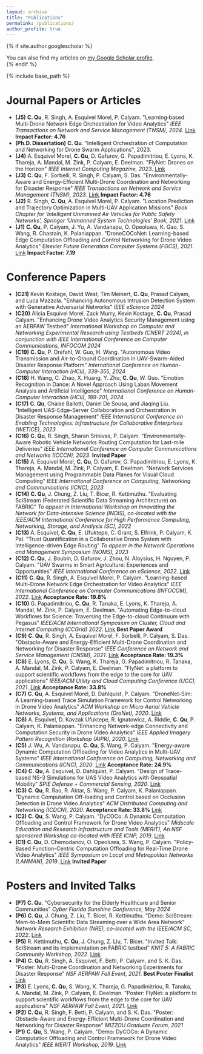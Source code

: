 ```yaml
---
layout: archive
title: "Publications"
permalink: /publications/
author_profile: true
---
```


{% if site.author.googlescholar %}
  <div class="wordwrap">You can also find my articles on <a href="{{site.author.googlescholar}}">my Google Scholar profile</a>.</div>
{% endif %}

{% include base_path %}

Journal Papers or Articles
======
- **(J5)** **C. Qu**, R. Singh, A. Esquivel Morel, P. Calyam. "Learning‑based Multi‑Drone Network Edge Orchestration for Video Analytics" *IEEE Transactions on Network and Service Management (TNSM), 2024*. [Link](https://ieeexplore.ieee.org/abstract/document/10631280) **Impact Factor: 4.76**
- **(Ph.D. Dissertation)** **C. Qu**. "Intelligent Orchestration of Computation and Networking for Drone Swarm Applications", 2023.
- **(J4)** A. Esquivel Morel, **C. Qu**, D. Gafurov, G. Papadimitriou, E. Lyons, K. Thareja, A. Mandal, M. Zink, P. Calyam, E. Deelman. "FlyNet: Drones on the Horizon" *IEEE Internet Computing Magazine, 2023*. [Link](https://ieeexplore.ieee.org/document/10122650)
- **(J3)** **C. Qu**, F. Sorbelli, R. Singh, P. Calyam, S. Das. "Environmentally-Aware and Energy-Efficient Multi-Drone Coordination and Networking for Disaster Response" *IEEE Transactions on Network and Service Management (TNSM), 2023*. [Link](https://ieeexplore.ieee.org/document/9615574) **Impact Factor: 4.76**
- **(J2)** R. Singh, **C. Qu**, A. Esquivel Morel, P. Calyam. "Location Prediction and Trajectory Optimization in Multi-UAV Application Missions" *Book Chapter for ‘Intelligent Unmanned Air Vehicles for Public Safety Networks’, Springer ‘Unmanned System Technologies’ Book, 2021*. [Link](https://link.springer.com/chapter/10.1007/978-981-19-1292-4_5)
- **(J1)** **C. Qu**, P. Calyam, J. Yu, A. Vandanapu, O. Opeoluwa, K. Gao, S. Wang, R. Chastain, K. Palaniappan. "DroneCOCoNet: Learning-based Edge Computation Offloading and Control Networking for Drone Video Analytics" *Elsevier Future Generation Computer Systems (FGCS), 2021*. [Link](https://www.sciencedirect.com/science/article/abs/pii/S0167739X21002351) **Impact Factor: 7.19**

Conference Papers
=====

- **(C21)** Kevin Kostage, David West, Tim Meinert, **C. Qu**, Prasad Calyam, and Luca Mazzola. "Enhancing Autonomous Intrusion Detection System with Generative Adversarial Networks" *IEEE eScience 2024*
- **(C20)** Alicia Esquivel Morel, Zack Murry, Kevin Kostage, **C. Qu**, Prasad Calyam. "Enhancing Drone Video Analytics Security Management using an AERPAW Testbed" *International Workshop on Computer and Networking Experimental Research using Testbeds (CNERT 2024), in conjunction with IEEE International Conference on Computer Communications, INFOCOM 2024*
- **(C19)** **C. Qu**, P. Drefahl, W. Guo, H. Wang. "Autonomous Video Transmission and Air-to-Ground Coordination in UAV-Swarm-Aided Disaster Response Platform" *International Conference on Human-Computer Interaction (HCII), 339-355, 2024*
- **(C18)** H. Wang, C. Zhao, X. Huang, Y. Zhu, **C. Qu**, W. Guo. "Emotion Recognition in Dance: A Novel Approach Using Laban Movement Analysis and Artificial Intelligence" *International Conference on Human-Computer Interaction (HCII), 189-201, 2024*
- **(C17)** **C. Qu**, Chaise Ballotti, Daniel De Sousa, and Jiaqing Liu. "Intelligent UAS-Edge-Server Collaboration and Orchestration in Disaster Response Management" *IEEE International Conference on Enabling Technologies: Infrastructure for Collaborative Enterprises (WETICE), 2023*
- **(C16)** **C. Qu**, R. Singh, Sharan Srinivas, P. Calyam. "Environmentally-Aware Robotic Vehicle Networks Routing Computation for Last-mile Deliveries" *IEEE International Conference on Computer Communications and Networks (ICCCN), 2023*. **Invited Paper**
- **(C15)** A. Esquivel Morel, **C. Qu**, D. Gafurov, G. Papadimitriou, E. Lyons, K. Thareja, A. Mandal, M. Zink, P. Calyam, E. Deelman. "Network Services Management using Programmable Data Planes for Visual Cloud Computing" *IEEE International Conference on Computing, Networking and Communications (ICNC), 2023*
- **(C14)** **C. Qu**, J. Chung, Z. Liu, T. Bicer, R. Kettimuthu. "Evaluating SciStream (Federated Scientific Data Streaming Architecture) on FABRIC" *To appear in International Workshop on Innovating the Network for Data-Intensive Science (INDIS), co-located with the IEEE/ACM International Conference for High Performance Computing, Networking, Storage, and Analysis (SC), 2022*
- **(C13)** A. Esquivel, **C. Qu**, E. Ufuktepe, C. Grant, S. Elfrink, P. Calyam, K. Pal. "Trust Quantification in a Collaborative Drone System with Intelligence-driven Edge Routing" *To appear in the Network Operations and Management Symposium (NOMS), 2023*
- **(C12)** **C. Qu**, J. Boubin, D. Gafurov, J. Zhou, N. Aloysius, H. Nguyen, P. Calyam. "UAV Swarms in Smart Agriculture: Experiences and Opportunities" *IEEE International Conference on eScience, 2022*. [Link](https://www.researchgate.net/publication/363195151_UAV_Swarms_in_Smart_Agriculture_Experiences_and_Opportunities)
- **(C11)** **C. Qu**, R. Singh, A. Esquivel Morel, P. Calyam. "Learning-based Multi-Drone Network Edge Orchestration for Video Analytics" *IEEE International Conference on Computer Communications (INFOCOM), 2022*. [Link](https://ieeexplore.ieee.org/document/9796706) **Acceptance Rate: 19.8%**
- **(C10)** G. Papadimitriou, **C. Qu**, R. Tanaka, E. Lyons, K. Thareja, A. Mandal, M. Zink, P. Calyam, E. Deelman. "Automating Edge-to-cloud Workflows for Science: Traversing the Edge-to-cloud Continuum with Pegasus" *IEEE/ACM International Symposium on Cluster, Cloud and Internet Computing (CCGrid) 2022*. [Link](https://ieeexplore.ieee.org/document/9825937) **Best Paper Award**
- **(C9)** **C. Qu**, R. Singh, A. Esquivel Morel, F. Sorbelli, P. Calyam, S. Das. "Obstacle-Aware and Energy-Efficient Multi-Drone Coordination and Networking for Disaster Response" *IEEE Conference on Network and Service Management (CNSM), 2021*. [Link](https://ieeexplore.ieee.org/document/9796706) **Acceptance Rate: 19.3%**
- **(C8)** E. Lyons, **C. Qu**, S. Wang, K. Thareja, G. Papadimitriou, R. Tanaka, A. Mandal, M. Zink, P. Calyam, E. Deelman. "FlyNet: a platform to support scientific workflows from the edge to the core for UAV applications" *IEEE/ACM Utility and Cloud Computing Conference (UCC), 2021*. [Link](https://dl.acm.org/doi/10.1145/3468737.3494098) **Acceptance Rate: 33.8%**
- **(C7)** **C. Qu**, A. Esquivel Morel, D. Dahlquist, P. Calyam. "DroneNet-Sim: A Learning-based Trace Simulation Framework for Control Networking in Drone Video Analytics" *ACM Workshop on Micro Aerial Vehicle Networks, Systems, and Applications (DroNet), 2020*. [Link](https://dl.acm.org/doi/10.1145/3396864.3399705)
- **(C6)** A. Esquivel, D. Kavzak Ufuktepe, R. Ignatowicz, A. Riddle, **C. Qu**, P. Calyam, K. Palaniappan. "Enhancing Network-edge Connectivity and Computation Security in Drone Video Analytics" *IEEE Applied Imagery Pattern Recognition Workshop (AIPR), 2020*. [Link](https://ieeexplore.ieee.org/document/9425341)
- **(C5)** J. Wu, A. Vandanapu, **C. Qu**, S. Wang, P. Calyam. "Energy-aware Dynamic Computation Offloading for Video Analytics in Multi-UAV Systems" *IEEE International Conference on Computing, Networking and Communications (ICNC), 2020*. [Link](https://ieeexplore.ieee.org/document/9049797) **Acceptance Rate: 24.9%**
- **(C4)** **C. Qu**, A. Esquivel, D. Dahlquist, P. Calyam. "Design of Trace-based NS-3 Simulations for UAS Video Analytics with Geospatial Mobility" *SPIE Defense + Commercial Sensing, 2020*. [Link](https://spie.org/Publications/Proceedings/Paper/10.1117/12.2563018?SSO=1)
- **(C3)** **C. Qu**, R. Rao, R. Aktar, S. Wang, P. Calyam, K. Palaniappan. "Dynamic Computation Off-loading and Control based on Occlusion Detection in Drone Video Analytics" *ACM Distributed Computing and Networking (ICDCN), 2020*. **Acceptance Rate: 33.8%** [Link](https://dl.acm.org/doi/10.1145/3369740.3369793)
- **(C2)** **C. Qu**, S. Wang, P. Calyam. "DyCOCo: A Dynamic Computation Offloading and Control Framework for Drone Video Analytics" *Midscale Education and Research Infrastructure and Tools (MERIT), An NSF sponsored Workshop co-located with IEEE ICNP, 2019*. [Link](https://ieeexplore.ieee.org/document/8888089)
- **(C1)** **C. Qu**, D. Chemodanov, O. Opeoluwa, S. Wang, P. Calyam. "Policy-Based Function-Centric Computation Offloading for Real-Time Drone Video Analytics" *IEEE Symposium on Local and Metropolitan Networks (LANMAN), 2019*. [Link](https://ieeexplore.ieee.org/document/8847112) **Invited Paper**

Posters and Invited Talks
=====

- **(P7)** **C. Qu**. "Cybersecurity for the Elderly Healthcare and Senior Communities" *Cyber Florida Sunshine Conference, May 2024*
- **(P6)** **C. Qu**, J. Chung, Z. Liu, T. Bicer, R. Kettimuthu. "Demo: SciStream: Mem-to-Mem Scientific Data Streaming over a Wide Area Network" *Network Research Exhibition (NRE), co-located with the IEEE/ACM SC, 2022*. [Link](https://sc22.supercomputing.org/scinet/network-research-exhibition/)
- **(P5)** R. Kettimuthu, **C. Qu**, J. Chung, Z. Liu, T. Bicer. "Invited Talk: SciStream and its implementation on FABRIC testbed" *KNIT 5: A FABRIC Community Workshop, 2022*. [Link](https://fabric-testbed.net/events/2022-knit-5-event)
- **(P4)** **C. Qu**, R. Singh, A. Esquivel, F. Betti, P. Calyam, and S. K. Das. "Poster: Multi-Drone Coordination and Networking Experiments for Disaster Response" *NSF AERPAW Fall Event, 2021*. **Best Poster Finalist** [Link](https://drive.google.com/file/d/1QZSHnLT5_6Zhhnwh3EI7ryN0ZU8naYDl/view)
- **(P3)** E. Lyons, **C. Qu**, S. Wang, K. Thareja, G. Papadimitriou, R. Tanaka, A. Mandal, M. Zink, P. Calyam, E. Deelman. "Poster: FlyNet: a platform to support scientific workflows from the edge to the core for UAV applications" *NSF AERPAW Fall Event, 2021*. [Link](https://drive.google.com/file/d/1QGsjV2SPHv8MZJB2uphpzOesnvXKnXBH/view)
- **(P2)** **C. Qu**, R. Singh, F. Betti, P. Calyam, and S. K. Das. "Poster: Obstacle-Aware and Energy-Efficient Multi-Drone Coordination and Networking for Disaster Response" *MIZZOU Graduate Forum, 2021*
- **(P1)** **C. Qu**, S. Wang, P. Calyam. "Demo: DyCOCo: A Dynamic Computation Offloading and Control Framework for Drone Video Analytics" *IEEE MERIT Workshop, 2019*. [Link](https://drive.google.com/file/d/1Jn3jaZ6Igm0WU9uVTccciH-S-tzWgChA/view)
